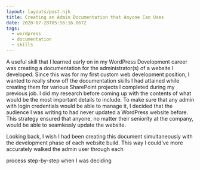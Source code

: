 ```yaml
---
layout: layouts/post.njk
title: Creating an Admin Documentation that Anyone Can Uses
date: 2020-07-28T05:56:16.867Z
tags:
  - wordpress
  - documentation
  - skills
---
```

A useful skill that I learned early on in my WordPress Development career was creating a documentation for the administrator(s) of a website I developed. Since this was for my first custom web development position, I wanted to really show off the documentation skills I had attained while creating them for various SharePoint projects I completed during my previous job. I did my research before coming up with the contents of what would be the most important details to include. To make sure that any admin with login credentials would be able to manage it, I decided that the audience I was writing to had never updated a WordPress website before. This strategy ensured that anyone, no matter their seniority at the company, would be able to seamlessly update the website. 

Looking back, I wish I had been creating this document simultaneously with the development phase of each website build. This way I could've more accurately walked the admin user through each 

process step-by-step when I was deciding